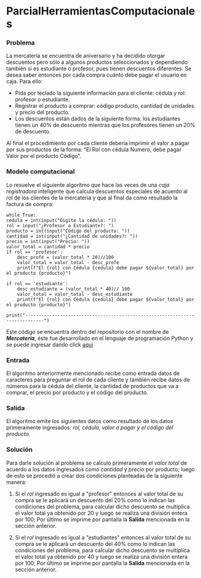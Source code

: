 # ParcialHerramientasComputacionales

### Problema
 La mercatería se encuentra de aniversario y ha decidido otorgar descuentos pero sólo a algunos productos seleccionados y dependiendo también si es estudiante o profesor, pues tienen descuentos diferentes. Se desea saber entonces por cada compra cuánto debe pagar el usuario en caja. Para ello:
 
- Pida por teclado la siguiente información para el cliente: cédula y rol: profesor o estudiante.
- Registrar el producto a comprar: código producto, cantidad de unidades y precio del producto.
- Los descuentos están dados de la siguiente forma: los estudiantes tienen un 40% de descuento mientras que los profesores tienen un 20% de descuento.

Al final el procedimiento por cada cliente debería imprimir el valor a pagar por sus productos de la forma: "El Rol con cédula Numero, debe pagar Valor por el producto Código".

### Modelo computacional

Lo resuelve el siguiente algoritmo que hace las veces  de una *caja registradora* inteligente que calcula descuentos especiales de acuerdo al rol de los clientes de la mercatería y que al final da como resultado la factura de compra: 

    while True:
    cedula = int(input("Digite la cédula: "))
    rol = input("¿Profesor o Estudiante?: ")
    producto = int(input("Código del producto: "))
    cantidad = int(input("¿Cantidad de unidades?: "))
    precio = int(input("Precio: "))
    valor_total = cantidad * precio
    if rol == 'profesor':
        desc_profe = (valor_total * 20)//100
        valor_total = valor_total - desc_profe
        print(f"El {rol} con Cédula {cedula} debe pagar ${valor_total} por el producto {producto}")

    if rol == 'estudiante':
        desc_estudiante = (valor_total * 40)// 100
        valor_total = valor_total - desc_estudiante
        print(f"El {rol} con Cédula {cedula} debe pagar ${valor_total} por el producto {producto}")
        
    print("-----------------------------------------------------------------------------")
  Este código se encuentra dentro del repositorio con el nombre de ***Mercatería***, éste fue desarrollado en el lenguaje de programación Python y se puede ingresar dando click [aqui](https://github.com/Deaf2234/ParcialHerramientasComputacionales/blob/master/Mercater%C3%ADa.py)

### Entrada
El algoritmo anteriormente mencionado recibe como entrada datos de caracteres para preguntar el rol de cada cliente y también recibe datos de números para la cédula del cliente, la cantidad de productos que va a comprar, el precio por producto y el código del producto.

### Salida
El algoritmo emite los siguientes datos como resultado de los datos primeramente ingresados: *rol, cédula, valor a pagar y el código del producto.*

### Solución
Para darle solución al problema se calculó primeramente el *valor total* de acuerdo a los datos ingresados como *cantidad* y *precio* por producto; luego de esto se procedió a crear dos condiciones planteadas de la siguiente manera:

 1. Si el *rol* ingresado es igual a "profesor" entonces al valor total de su compra se le aplicará un descuento del 20% como lo indican las condiciones del problema, para calcular dicho descuento se multiplica el valor total ya obtenido por 20 y luego se realiza una división entera por 100; Por último se imprime por pantalla la **Salida** mencionada en la sección anterior.

 2. Si el *rol* ingresado es igual a "estudiantes" entonces al valor total de su compra se le aplicará un descuento del 40% como lo indican las condiciones del problema, para calcular dicho descuento se multiplica el valor total ya obtenido por 40 y luego se realiza una división entera por 100; Por último se imprime por pantalla la **Salida** mencionada en la sección anterior.



<!--stackedit_data:
eyJoaXN0b3J5IjpbLTE2NDU3NTk1ODEsLTIxMjY0NDQxMjUsLT
ExMTQyODEzODNdfQ==
-->